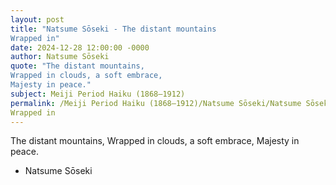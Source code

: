 ```yaml
---
layout: post
title: "Natsume Sōseki - The distant mountains
Wrapped in"
date: 2024-12-28 12:00:00 -0000
author: Natsume Sōseki
quote: "The distant mountains,
Wrapped in clouds, a soft embrace,
Majesty in peace."
subject: Meiji Period Haiku (1868–1912)
permalink: /Meiji Period Haiku (1868–1912)/Natsume Sōseki/Natsume Sōseki - The distant mountains
Wrapped in
---
```


The distant mountains,
Wrapped in clouds, a soft embrace,
Majesty in peace.

- Natsume Sōseki
